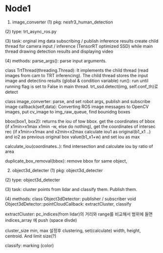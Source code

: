 # Node1

1. image_converter
(1) pkg: nesfr3_human_detection 

(2) type: trt_async_ros.py

(3) task: 
  orginal img data subscribing / publish inference results
  create child thread for camera input / inference (TensorRT optimized SSD) while main thread drawing detection results and displaying video

(4) methods:
  parse_args(): parse input arguments.
  
  class TrtThread(threading.Thread): It implements the child thread (read images from cam to TRT inferencing). The child thread stores the input image and detectino results (global & condition variable)
    run(): run until running flag is set to False in main thread. trt_ssd.detect(img, self.conf_th)로 detect
  
  class image_converter: parse, and set robot args, publish and subscribe image
    callback(self,data): Converting ROS image messages to OpenCV images, put cv_image to img_raw_queue, find bounidng boxes
  
  bbox(box1, box2): returns the iou of tow bbox. get the coordinates of bbox (if x1min>x1max x1min -w, else do nothing), get the coordinates of intersec rec
  (if x1min>x1max and x2min<x2max calculate iou1 as original(b1_x1 ..) and io2 as previous original box value(b1_x1+w) and set iou as max
  
  calculate_iou(coordinates..): find intersection and calculate iou by ratio of area
  
  duplicate_box_removal(bbox): remove bbox for same object, 
  
  
  2. object3d_detecter
   (1) pkg: object3d_detecter
   
   (2) type: object3d_detecter

   (3) task: cluster points from lidar and classify them. Publish them. 

   (4) methods:
     class Object3dDetector: publisher / subscriber
     void Object3dDetector::pointCloudCallback: extractCluster, classify
     
   extractCluster: pc_indices(from lidar)의 거리와 range를 비교해서 범위에 들면 indices_array 에 push (space divde)
     
   cluster_size min, max 설정후 clustering, set(calculate) width, height, centroid. And limit size(?) 
      
   classify: marking (color)
